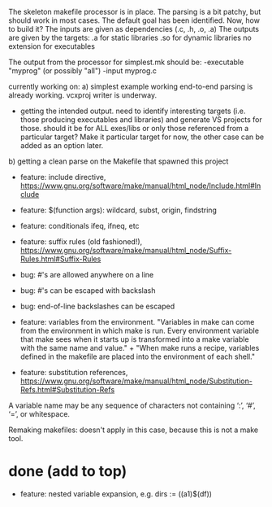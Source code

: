 The skeleton makefile processor is in place. The parsing is a bit patchy, but should work in most cases.
The default goal has been identified.
Now, how to build it? The inputs are given as dependencies (.c, .h, .o, .a)
The outputs are given by the targets:
.a for static libraries
.so for dynamic libraries
no extension for executables

The output from the processor for simplest.mk should be:
-executable "myprog" (or possibly "all")
 -input myprog.c


currently working on:
a) simplest example working end-to-end
parsing is already working. vcxproj writer is underway.
- getting the intended output. need to identify interesting targets (i.e. those producing executables and libraries) and generate VS projects for those. should it be for ALL exes/libs or only those referenced from a particular target? Make it particular target for now, the other case can be added as an option later.


b) getting a clean parse on the Makefile that spawned this project
- feature: include directive, https://www.gnu.org/software/make/manual/html_node/Include.html#Include
- feature: $(function args): wildcard, subst, origin, findstring
- feature: conditionals ifeq, ifneq, etc

- feature: suffix rules (old fashioned!), https://www.gnu.org/software/make/manual/html_node/Suffix-Rules.html#Suffix-Rules



- bug: #'s are allowed anywhere on a line
- bug: #'s can be escaped with backslash
- bug: end-of-line backslashes can be escaped
- feature: variables from the environment. "Variables in make can come from the environment in which make is run. Every environment variable that make sees when it starts up is transformed into a make variable with the same name and value." + "When make runs a recipe, variables defined in the makefile are placed into the environment of each shell."
- feature: substitution references, https://www.gnu.org/software/make/manual/html_node/Substitution-Refs.html#Substitution-Refs

A variable name may be any sequence of characters not containing ‘:’, ‘#’, ‘=’, or whitespace.

Remaking makefiles: doesn't apply in this case, because this is not a make tool.

# done (add to top)
- feature: nested variable expansion, e.g. dirs := $($(a1)$(df))
